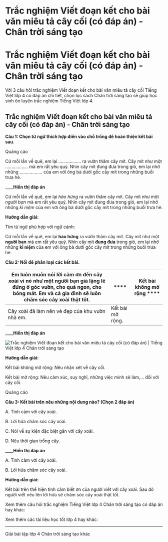 # Trắc nghiệm Viết đoạn kết cho bài văn miêu tả cây cối (có đáp án) - Chân trời sáng tạo

# Trắc nghiệm Viết đoạn kết cho bài văn miêu tả cây cối (có đáp án) - Chân trời sáng tạo

Với 3 câu hỏi trắc nghiệm Viết đoạn kết cho bài văn miêu tả cây cối Tiếng Việt lớp 4 có đáp án chi tiết, chọn lọc sách Chân trời sáng tạo sẽ giúp học sinh ôn luyện trắc nghiệm Tiếng Việt lớp 4.

## Trắc nghiệm Viết đoạn kết cho bài văn miêu tả cây cối (có đáp án) - Chân trời sáng tạo

**Câu 1: Chọn từ ngữ thích hợp điền vào chỗ trống để hoàn thiện kết bài sau.**

Quảng cáo

Cứ mỗi lần về quê, em lại ……………… ra vườn thăm cây mít. Cây mít như một ……………… mà em rất yêu quý. Nhìn cây mít đung đưa trong gió, em lại nhớ những ……………… của em với ông bà dưới gốc cây mít trong những buổi trưa hè.

____**Hiển thị đáp án**

Cứ mỗi lần về quê, em lại  _hào hứng_ ra vườn thăm cây mít. Cây mít như một  _người bạn_ mà em rất yêu quý. Nhìn cây mít đung đưa trong gió, em lại nhớ những  _kỉ niệm_ của em với ông bà dưới gốc cây mít trong những buổi trưa hè.

**Hướng dẫn giải:**

Tìm từ ngữ phù hợp với ngữ cảnh: 

Cứ mỗi lần về quê, em lại **hào hứng** ra vườn thăm cây mít. Cây mít như một **người bạn** mà em rất yêu quý. Nhìn cây mít **đung đưa** trong gió, em lại nhớ những **kỉ niệm** của em với ông bà dưới gốc cây mít trong những buổi trưa hè.

**Câu 2: Nối để phân loại các kết bài.**

Em luôn muốn nói lời cảm ơn đến cây xoài vì nó như một người bạn già lặng lẽ đứng ở góc vườn, cho quả ngon, cho bóng mát. Em và cả gia đình sẽ luôn chăm sóc cây xoài thật tốt. |  **** |  Kết bài không mở rộng ****  
---|---|---  
Cây xoài đã làm nên vẻ đẹp của khu vườn nhà em. |  Kết bài mở rộng.  
____**Hiển thị đáp án**

![Trắc nghiệm Viết đoạn kết cho bài văn miêu tả cây cối \(có đáp án\) | Tiếng Việt lớp 4 Chân trời sáng tạo](https://vietjack.com/tieng-viet-4-ct/images/trac-nghiem-viet-doan-ket-cho-bai-van-mieu-ta-cay-coi-260421.PNG)

**Hướng dẫn giải:**

Kết bài không mở rộng: Nêu nhận xét về cây cối.

Kết bài mở rộng: Nêu cảm xúc, suy nghĩ, những việc mình sẽ làm,... đối với cây cối.

Quảng cáo

**Câu 3: Kết bài trên nêu những nội dung nào? (Chọn 2 đáp án)**

A. Tình cảm với cây xoài.

B. Lời hứa chăm sóc cây xoài.

C. Nói về sự kiện đặc biệt gắn với cây xoài.

D. Nêu thời gian trồng cây.

____**Hiển thị đáp án**

A. Tình cảm với cây xoài.

B. Lời hứa chăm sóc cây xoài.

**Hướng dẫn giải:**

Kết bài trên thể hiện tình cảm biết ơn của người viết với cây xoài. Sau đó người viết nêu lên lời hứa sẽ chăm sóc cây xoài thật tốt.

Xem thêm câu hỏi trắc nghiệm Tiếng Việt lớp 4 Chân trời sáng tạo có đáp án hay khác:

Xem thêm các tài liệu học tốt lớp 4 hay khác:

* * *

Giải bài tập lớp 4 Chân trời sáng tạo khác
